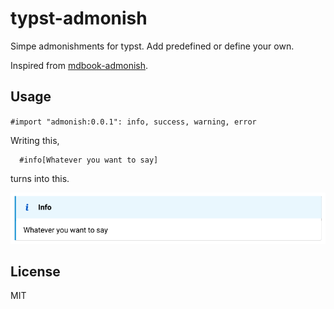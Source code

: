 # typst-admonish

Simpe admonishments for typst. Add predefined or define your own. 

Inspired from [mdbook-admonish](https://tommilligan.github.io/mdbook-admonish/).


## Usage

`#import "admonish:0.0.1": info, success, warning, error`

Writing this,

```typst
  #info[Whatever you want to say]
```
turns into this.

![Screenshot of the info admonish](screenshot-info-admonish.png)


## License 

MIT